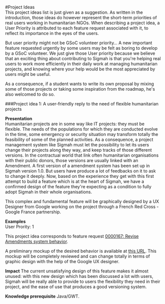 #Project Ideas    
This project ideas list is just given as a suggestion. As written in the introduction, those ideas do however represent the short-term priorities of real users working in humanitarian NGOs. When describing a project idea, a User Priority is attributed to each feature request associated with it, to reflect its importance in the eyes of the users.

But user priority might not be GSoC volunteer priority… A new important feature requested urgently by some users may be felt as boring to develop by a GSoC volunteer. We just give those User priority because we believe that an exciting thing about contributing to Sigmah is that you're helping real users to work more efficiently in their daily work at managing humanitarian projects, and knowing where your help would be the most appreciated by users might be useful.

As a consequence, if a student wants to write its own proposal by mixing some of those projects or taking some inspiration from the roadmap, he's also welcomed to do so.        

###Project idea 1: A user-friendly reply to the need of flexible humanitarian projects       

**Presentation**    
Humanitarian projects are in some way like IT projects: they must be flexible. The needs of the populations for which they are conducted evolve in the time, some emergency or security situation may transform totally the feasibility of some of the planned activities. As a consequence, a project management system like Sigmah must let the possibility to let its users change their projects along they way, and keep tracks of those different versions. In the contractual world that link often humanitarian organisations with their public donors, those versions are usually linked with an Amendment. A first version of a amendment system has been set up in Sigmah version 1.0. But users have produce a lot of feedbacks on it to ask to change it deeply. Now, based on the experience they get with this first attempt to build a feature which is at the heart of Sigmah, we have a confirmed design of the feature they're expecting as a condition to fully adopt Sigmah in their whole organisations.

This complex and fundamental feature will be graphically designed by a UX Designer from Google working on the project through a French Red Cross - Google France partnership.      

**Examples**      
User Prority: 1

This project idea corresponds to feature request [0000167: Revise Amendments system behavior](http://www.sigmah.org/issues/view.php?id=167).

A preliminary mockup of the desired behavior is available at [this URL](www.sigmah.org/issues/file_download.php?file_id=74&type=bug). This mockup will be completely reviewed and can change totally in terms of graphic design with the help of the Google UX designer.

**Impact**
The current unsatisfying design of this feature makes it almost unused: with this new design which has been discussed a lot with users, Sigmah will be really able to provide to users the flexibility they need in their project, and the ease of use that produces a good versioning system.

**Knowledge prerequisite**
Java/GWT.
